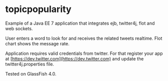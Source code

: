 topicpopularity
===============

Example of a Java EE 7 application that integrates ejb, twitter4j, flot and web sockets.

User enters a word to look for and receives the related tweets realtime. Flot chart shows the message rate.

Application requires valid credentials from twitter.
For that register your app at [https://dev.twitter.com](https://dev.twitter.com) and update the twitter4j.properties file.

Tested on GlassFish 4.0.
